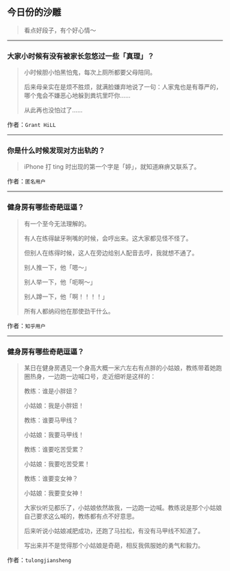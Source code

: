## 今日份的沙雕

> 看点好段子，有个好心情～


 
---

### 大家小时候有没有被家长忽悠过一些「真理」？

> 小时候胆小怕黑怕鬼，每次上厕所都要父母陪同。
> 
> 后来母亲实在是烦不胜烦，就满脸嫌弃地说了一句：人家鬼也是有尊严的，哪个鬼会不嫌恶心地躲到粪坑里吓你……
> 
> 从此再也没怕过了……


作者：`Grant HiLL`

---

### 你是什么时候发现对方出轨的？

> iPhone 打 ting 时出现的第一个字是「婷」，就知道麻痹又联系了。


作者：`匿名用户`

---

### 健身房有哪些奇葩逗逼？

> 有一个至今无法理解的。
> 
> 有人在练得龇牙咧嘴的时候，会哼出来。这大家都见怪不怪了。
> 
> 但别人在练得时候，这人在旁边给别人配音去哼，我就想不通了。
> 
> 别人推一下，他「嗯～」
> 
> 别人举一下，他「呃啊～」
> 
> 别人蹲一下，他「啊！！！！」
> 
> 所有人都纳闷他在那使劲干什么。


作者：`知乎用户`

---

### 健身房有哪些奇葩逗逼？

> 某日在健身房遇见一个身高大概一米六左右有点胖的小姑娘，教练带着她跑圈热身，一边跑一边喊口号，走近细听是这样的：
> 
> 教练：谁是小胖妞？
> 
> 小姑娘：我是小胖妞！
> 
> 教练：谁要马甲线？
> 
> 小姑娘：我要马甲线！
> 
> 教练：谁要吃苦受累？
> 
> 小姑娘：我要吃苦受累！
> 
> 教练：谁要变女神？
> 
> 小姑娘：我要变女神！
> 
> 大家伙听见都乐了，小姑娘依然故我，一边跑一边喊。教练说是那个小姑娘自己要求这么喊的，教练都有点不好意思。
> 
> 后来听说小姑娘减肥成功，还跑了马拉松，有没有马甲线不知道了。
> 
> 写出来并不是觉得那个小姑娘是奇葩，相反我佩服她的勇气和毅力。


作者：`tulongjiansheng`